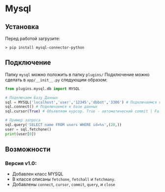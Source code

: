 # Mysql

## Установка
Перед работой загрузите:
```console
> pip install mysql-connector-python
```

## Подключение

Папку ```mysql``` можно положить в папку ```plugins/``` Подключение можно сделать в ```app/__init__.py``` следующим образом:



```python
from plugins.mysql.db import MYSQL

# Подключаем Базу Данных
sql = MYSQL('localhost','user','12345','dbbot','3306') # Подключаемся к серверу, здесь описан пример
sql.connect() # Подключаемся к базе данных
sql.cursor(True) # Объявляем курсор. True - автоматический commit | False - обязателен sql.commit()

# Пример запроса
sql.query('SELECT name FROM users WHERE id=%s',(20,))
user = sql.fetchone()
print(user[0])
```

## Возможности

### Версия v1.0: 
* Добавлен класс MYSQL
* В классе описаны ```fetchone```, ```fetchall``` и ```fetchmany```.
* Добавлены ```connect```, ```cursor```, ```commit```, ```query```, и ```close```